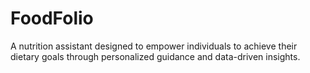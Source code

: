# FoodFolio
A nutrition assistant designed to empower individuals to achieve their dietary goals through personalized guidance and data-driven insights.
